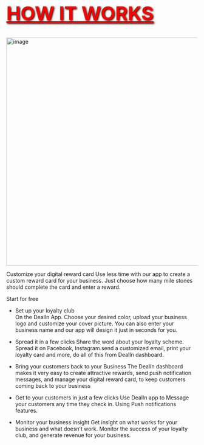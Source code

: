 <h1 style="color:red; font-style:bold;text-decoration:underline;font-size:50px;text-shadow:2px 2px 4px black;">HOW IT WORKS</h1> 

<img src =  "/dealin web page/fourth page.PNG" alt="image" width="900px" height="600px">



Customize your digital reward card
Use less time with our app to create a custom reward card for your business. Just choose how many mile stones should complete the card and enter a reward.

Start for free

* Set up your  loyalty club                   
On the DealIn App. Choose your desired color, upload your business logo and customize your cover picture. You can also enter your business name and our app will design it just in seconds for you.

* Spread it in a few clicks
Share the word about your loyalty scheme. Spread it  on Facebook, Instagram.send a customized email, print your loyalty card and more, do all of this from DealIn dashboard.

* Bring your customers back to your Business
The DealIn dashboard makes it very easy to create  attractive rewards, send push notification messages, and manage your digital reward card, to keep  customers coming back to your business 

* Get  to your customers in just a few  clicks
Use DealIn app to Message your customers any time they check in. Using Push notifications features.

* Monitor your business insight 
Get insight on what works for your business and what doesn’t work. Monitor the success of your loyalty club, and generate revenue for your business.
